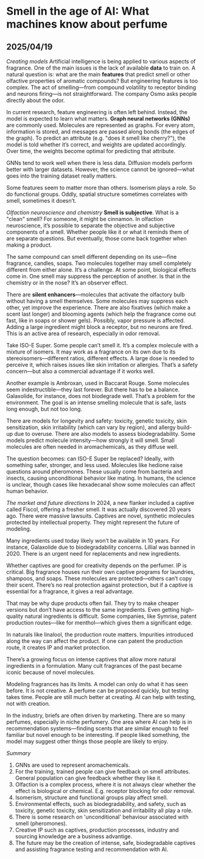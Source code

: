 # Smell in the age of AI: What machines know about perfume
## 2025/04/19
*Creating models*
Artificial intelligence is being applied to various aspects of fragrance. One of the main issues is the lack of available **data** to train on. A natural question is: what are the main **features** that predict smell or other olfactive properties of aromatic compounds? But engineering features is too complex. The act of smelling—from compound volatility to receptor binding and neurons firing—is not straightforward. The company Osmo asks people directly about the odor.

In current research, feature engineering is often left behind. Instead, the model is expected to learn what matters. **Graph neural networks (GNNs)** are commonly used. Molecules are represented as graphs. For every atom, information is stored, and messages are passed along bonds (the edges of the graph). To predict an attribute (e.g. "does it smell like cherry?"), the model is told whether it’s correct, and weights are updated accordingly. Over time, the weights become optimal for predicting that attribute.

GNNs tend to work well when there is less data. Diffusion models perform better with larger datasets. However, the science cannot be ignored—what goes into the training dataset really matters.

Some features seem to matter more than others. Isomerism plays a role. So do functional groups. Oddly, spatial structure sometimes correlates with smell, sometimes it doesn’t.

*Olfaction neuroscience and chemistry*
**Smell is subjective**. What is a "clean" smell? For someone, it might be cinnamon. In olfaction neuroscience, it’s possible to separate the objective and subjective components of a smell. Whether people like it or what it reminds them of are separate questions. But eventually, those come back together when making a product.

The same compound can smell different depending on its use—fine fragrance, candles, soaps. Two molecules together may smell completely different from either alone. It’s a challenge. At some point, biological effects come in. One smell may suppress the perception of another. Is that in the chemistry or in the nose? It’s an observer effect.

There are **silent enhancers**—molecules that activate the olfactory bulb without having a smell themselves. Some molecules may suppress each other, yet improve the experience. There are also fixatives (which make a scent last longer) and blooming agents (which help the fragrance come out fast, like in soaps or shower gels). Possibly, vapor pressure is affected. Adding a large ingredient might block a receptor, but no neurons are fired. This is an active area of research, especially in odor removal.

Take ISO-E Super. Some people can’t smell it. It’s a complex molecule with a mixture of isomers. It may work as a fragrance on its own due to its stereoisomers—different ratios, different effects. A large dose is needed to perceive it, which raises issues like skin irritation or allergies. That’s a safety concern—but also a commercial advantage if it works well.

Another example is Ambroxan, used in Baccarat Rouge. Some molecules seem indestructible—they last forever. But there has to be a balance. Galaxolide, for instance, does not biodegrade well. That’s a problem for the environment. The goal is an intense smelling molecule that is safe, lasts long enough, but not too long.

There are models for longevity and safety: toxicity, genetic toxicity, skin sensitization, skin irritability (which can vary by region), and allergy build-up due to overuse. There are also models to assess biodegradability. Some models predict molecule intensity—how strongly it will smell. Small molecules are often needed in aromachemicals, as they diffuse well.

The question becomes: can ISO-E Super be replaced? Ideally, with something safer, stronger, and less used. Molecules like hedione raise questions around pheromones. These usually come from bacteria and insects, causing unconditional behavior like mating. In humans, the science is unclear, though cases like hexadecanal show some molecules can affect human behavior.

*The market and future directions*
In 2024, a new flanker included a captive called Fiscol, offering a fresher smell. It was actually discovered 20 years ago. There were massive lawsuits. Captives are novel, synthetic molecules protected by intellectual property. They might represent the future of modeling.

Many ingredients used today likely won’t be available in 10 years. For instance, Galaxolide due to biodegradability concerns. Lillial was banned in 2020. There is an urgent need for replacements and new ingredients.

Whether captives are good for creativity depends on the perfumer. IP is critical. Big fragrance houses run their own captive programs for laundries, shampoos, and soaps. These molecules are protected—others can’t copy their scent. There’s no real protection against protection, but if a captive is essential for a fragrance, it gives a real advantage.

That may be why dupe products often fail. They try to make cheaper versions but don’t have access to the same ingredients. Even getting high-quality natural ingredients is difficult. Some companies, like Symrise, patent production routes—like for menthol—which gives them a significant edge.

In naturals like linalool, the production route matters. Impurities introduced along the way can affect the product. If one can patent the production route, it creates IP and market protection.

There’s a growing focus on intense captives that allow more natural ingredients in a formulation. Many cult fragrances of the past became iconic because of novel molecules.

Modeling fragrances has its limits. A model can only do what it has seen before. It is not creative. A perfume can be proposed quickly, but testing takes time. People are still much better at creating. AI can help with testing, not with creation.

In the industry, briefs are often driven by marketing. There are so many perfumes, especially in niche perfumery. One area where AI can help is in recommendation systems—finding scents that are similar enough to feel familiar but novel enough to be interesting. If people liked something, the model may suggest other things those people are likely to enjoy.


*Summary*
1. GNNs are used to represent aromachemicals. 
2. For the training, trained people can give feedback on smell attributes. General population can give feedback whether they like it.
3. Olfaction is a complex process, where it is not always clear whether the effect is biological or chemical. E.g. receptor blocking for odor removal.
4. Isomerism, structure and functional groups play affect smell.
5. Environmental effects, such as biodegradability, and safety, such as toxicity, genetic toxicity, skin sensitization and irritability all play a role.
6. There is some research on 'unconditional' behaviour associated with smell (pheromones).
7. Creative IP such as captives, production processes, industry and sourcing knowledge are a business advantige.
8. The future may be the creation of intense, safe, biodegradable captives and assisting fragrance testing and recommendation with AI. 
